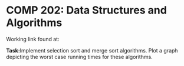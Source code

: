 <h1>COMP 202: Data Structures and Algorithms</h1>
<p>Working link found at: <a href="https://mdteach.github.io/Graphing-insertion-and-bubble-sort-COMP-202-Mini-Project-17-/"></a>
</p>

</p>
<b>Task:</b>Implement selection sort and merge sort algorithms. Plot a graph depicting the worst case running times for these algorithms.
</p>